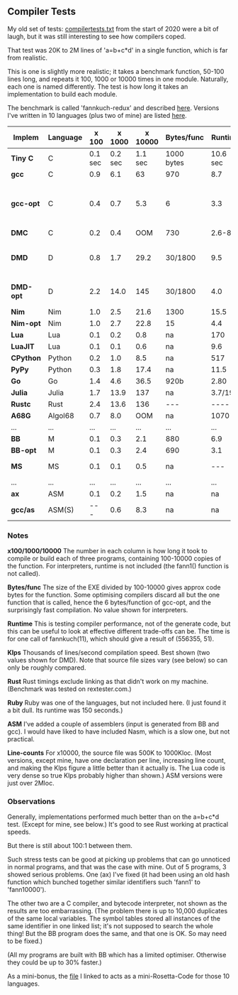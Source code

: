 ## Compiler Tests

My old set of tests: [compilertests.txt](compilertest.txt) from the start of 2020 were a bit of laugh, but it was still interesting to see how compilers coped.

That test was 20K to 2M lines of 'a=b+c*d' in a single function, which is far from realistic.

This is one is slightly more realistic; it takes a benchmark function, 50-100 lines long, and repeats it 100, 1000 or 10000 times in one module. Naturally, each one is named differently. The test is how long it takes an implementation to build each module.

The benchmark is called 'fannkuch-redux' and described [here](https://benchmarksgame-team.pages.debian.net/benchmarksgame/performance/fannkuchredux.html). Versions I've written in 10 languages (plus two of mine) are listed [here](fannkuch.txt).

Implem | Language | x 100 | x 1000 | x 10000 | Bytes/func | Runtime | Klps | Notes
--- | --- | --- | --- | --- | --- | --- | --- | ---
**Tiny C** | C			| 0.1 sec | 0.2 sec | 1.1 sec | 1000 bytes | 10.6 sec | 900 Klps
**gcc** | C             | 0.9 | 6.1 | 63  | 970  | 8.7  | 15.5
**gcc-opt** | C			| 0.4 | 0.7 | 5.3 | 6 | 3.3   | 185 | All functions discarded from exe except one
**DMC** | C				| 0.2 | 0.4 | OOM | 730 | 2.6-8.0 | 245 
**DMD** | D         | 0.8 | 1.7 | 29.2 | 30/1800 | 9.5 | 57/33 | (1.8KB in obj file, 30 bytes in exe.
**DMD-opt** | D     | 2.2 | 14.0| 145 |  30/1800 | 4.0 | 6.7  | All but one function discard)
**Nim** | Nim		| 1.0 | 2.5 | 21.6 | 1300 | 15.5  | 43
**Nim-opt** | Nim	| 1.0 | 2.7 | 22.8 | 15 | 4.4  | 41
**Lua** | Lua       | 0.1 | 0.2 | 0.8  | na      | 170 |  520
**LuaJIT** |Lua     | 0.1 | 0.1 | 0.6 | na       | 9.6 | 700
**CPython** |Python | 0.2 | 1.0 | 8.5 | na | 517 | 73
**PyPy** | Python       | 0.3 | 1.8 | 17.4 | na  | 11.5 | 35
**Go** | Go				| 1.4 | 4.6 | 36.5 | 920b | 2.80 | 25 
**Julia** | Julia		| 1.7 | 13.9 | 137 | na | 3.7/19.6 | 6.3
**Rustc** | Rust        | 2.4 | 13.6 | 136 | ---  | ---- | 5.5
**A68G** | Algol68		| 0.7 | 8.0 | OOM | na    | 1070 | 9.3
... | ... | ... | ...| ... | ... | ... | ... | ...
**BB** | M          | 0.1 | 0.3 | 2.1 | 880  | 6.9 | 350
**BB-opt** | M      | 0.1 | 0.3 | 2.4 | 690  | 3.1 | 310
**MS** | MS         | 0.1 | 0.1 | 0.5  | na  | --- | 1300  | (Incomplete project)
... | ... | ... | ...| ... | ... | ... | ... | ...
**ax**  | ASM       | 0.1 | 0.2 | 1.5 | na | na |  1500
**gcc/as** | ASM(S) | --- | 0.6 | 8.3 | na | na | 300

### Notes

**x100/1000/10000** The number in each column is how long it took to compile or build each of three programs, containing 100-10000 copies of the function. For interpreters, runtime is not included (the fann1() function is not called).

**Bytes/func** The size of the EXE divided by 100-10000 gives approx code bytes for the function. Some optimising compilers discard all but the one function that is called, hence the 6 bytes/function of gcc-opt, and the surprisingly fast compilation. No value shown for interpreters.

**Runtime** This is testing compiler performance, not of the generate code, but this can be useful to look at effective different trade-offs can be. The time is for one call of fannkuch(11), which should give a result of (556355, 51).

**Klps** Thousands of lines/second compilation speed. Best shown (two values shown for DMD). Note that source file sizes vary (see below) so can only be roughly compared.

**Rust** Rust timings exclude linking as that didn't work on my machine. (Benchmark was tested on rextester.com.)

**Ruby** Ruby was one of the languages, but not included here. (I just found it a bit dull. Its runtime was 150 seconds.)

**ASM** I've added a couple of assemblers (input is generated from BB and gcc). I would have liked to have included Nasm, which is a slow one, but not practical.

**Line-counts** For x10000, the source file was 500K to 1000Kloc. (Most versions, except mine, have one declaration per line, increasing line count, and making the Klps figure a little better than it actually is. The Lua code is very dense so true Klps probably higher than shown.) ASM versions were just over 2Mloc.

### Observations

Generally, implementations performed much better than on the a=b+c\*d test. (Except for mine, see below.) It's good to see Rust working at practical speeds.

But there is still about 100:1 between them.

Such stress tests can be good at picking up problems that can go unnoticed in normal programs, and that was the case with mine. Out of 5 programs, 3 showed serious problems. One (ax) I've fixed (it had been using an old hash function which bunched together similar identifiers such 'fann1' to 'fann10000').

The other two are a C compiler, and bytecode interpreter, not shown as the results are too embarrassing. (The problem there is up to 10,000 duplicates of the same local variables. The symbol tables stored all instances of the same identifier in one linked list; it's not supposed to search the whole thing! But the BB program does the same, and that one is OK. So may need to be fixed.)

(All my programs are built with BB which has a limited optimiser. Otherwise they could be up to 30% faster.)

As a mini-bonus, the [file](fannkuch.txt) I linked to acts as a mini-Rosetta-Code for those 10 languages.
